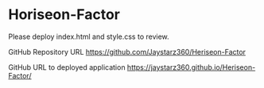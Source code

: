 # Horiseon-Factor

Please deploy index.html and style.css to review.

GitHub Repository URL
https://github.com/Jaystarz360/Heriseon-Factor

GitHub URL to deployed application
https://jaystarz360.github.io/Heriseon-Factor/
